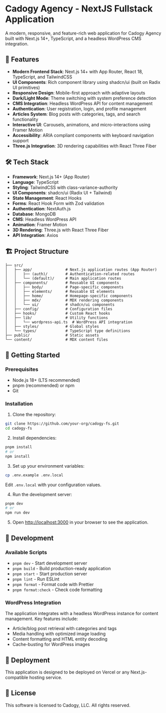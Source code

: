 # Cadogy Agency - NextJS Fullstack Application
A modern, responsive, and feature-rich web application for Cadogy Agency built with Next.js 14+, TypeScript, and a headless WordPress CMS integration.

## 🚀 Features

- **Modern Frontend Stack**: Next.js 14+ with App Router, React 18, TypeScript, and TailwindCSS
- **UI Components**: Rich component library using shadcn/ui (built on Radix UI primitives)
- **Responsive Design**: Mobile-first approach with adaptive layouts
- **Dark/Light Mode**: Theme switching with system preference detection
- **CMS Integration**: Headless WordPress API for content management
- **Authentication**: User registration, login, and profile management
- **Articles System**: Blog posts with categories, tags, and search functionality
- **Interactive UI**: Carousels, animations, and micro-interactions using Framer Motion
- **Accessibility**: ARIA compliant components with keyboard navigation support
- **Three.js Integration**: 3D rendering capabilities with React Three Fiber

## 🛠️ Tech Stack

- **Framework**: Next.js 14+ (App Router)
- **Language**: TypeScript
- **Styling**: TailwindCSS with class-variance-authority
- **UI Components**: shadcn/ui (Radix UI + Tailwind)
- **State Management**: React Hooks
- **Forms**: React Hook Form with Zod validation
- **Authentication**: NextAuth.js
- **Database**: MongoDB
- **CMS**: Headless WordPress API
- **Animation**: Framer Motion
- **3D Rendering**: Three.js with React Three Fiber
- **API Integration**: Axios

## 🏗️ Project Structure

```
├── src/
│   ├── app/               # Next.js application routes (App Router)
│   │   ├── (auth)/        # Authentication-related routes
│   │   └── (default)/     # Main application routes
│   ├── components/        # Reusable UI components
│   │   ├── body/          # Page-specific components
│   │   ├── elements/      # Reusable UI elements
│   │   ├── home/          # Homepage-specific components
│   │   ├── mdx/           # MDX rendering components
│   │   └── ui/            # shadcn/ui components
│   ├── config/            # Configuration files
│   ├── hooks/             # Custom React hooks
│   ├── lib/               # Utility functions
│   │   └── wordpress-api.ts  # WordPress API integration
│   ├── styles/            # Global styles
│   └── types/             # TypeScript type definitions
├── public/                # Static assets
└── content/               # MDX content files
```

## 🚦 Getting Started

### Prerequisites

- Node.js 18+ (LTS recommended)
- pnpm (recommended) or npm
- Git

### Installation

1. Clone the repository:
```bash
git clone https://github.com/your-org/cadogy-fs.git
cd cadogy-fs
```

2. Install dependencies:
```bash
pnpm install
# or
npm install
```

3. Set up your environment variables:
```bash
cp .env.example .env.local
```
Edit `.env.local` with your configuration values.

4. Run the development server:
```bash
pnpm dev
# or
npm run dev
```

5. Open [http://localhost:3000](http://localhost:3000) in your browser to see the application.

## 🧪 Development

### Available Scripts

- `pnpm dev` - Start development server
- `pnpm build` - Build production-ready application
- `pnpm start` - Start production server
- `pnpm lint` - Run ESLint
- `pnpm format` - Format code with Prettier
- `pnpm format:check` - Check code formatting

### WordPress Integration

The application integrates with a headless WordPress instance for content management. Key features include:

- Article/blog post retrieval with categories and tags
- Media handling with optimized image loading
- Content formatting and HTML entity decoding
- Cache-busting for WordPress images

## 🚀 Deployment

This application is designed to be deployed on Vercel or any Next.js-compatible hosting service.

## 📝 License

This software is licensed to Cadogy, LLC. All rights reserved.

